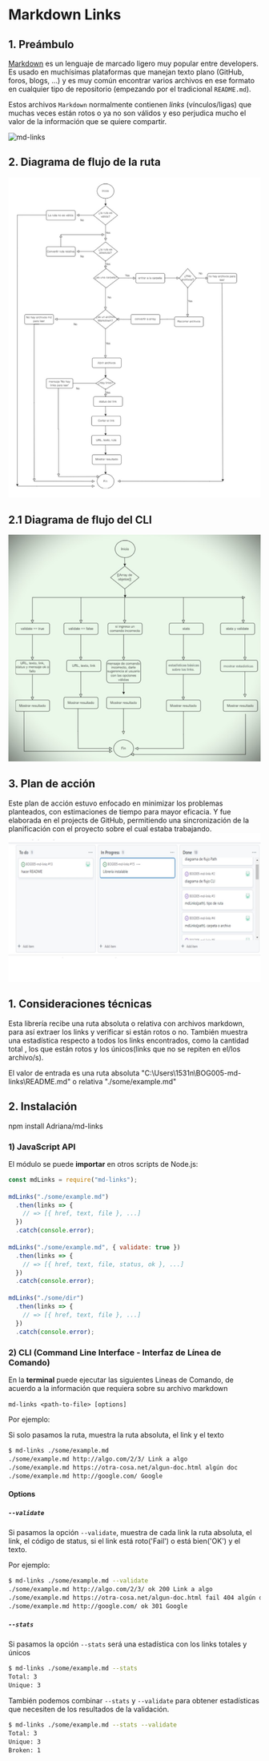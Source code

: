 # Markdown Links

## 1. Preámbulo

[Markdown](https://es.wikipedia.org/wiki/Markdown) es un lenguaje de marcado
ligero muy popular entre developers. Es usado en muchísimas plataformas que
manejan texto plano (GitHub, foros, blogs, ...) y es muy común
encontrar varios archivos en ese formato en cualquier tipo de repositorio
(empezando por el tradicional `README.md`).

Estos archivos `Markdown` normalmente contienen _links_ (vínculos/ligas) que
muchas veces están rotos o ya no son válidos y eso perjudica mucho el valor de
la información que se quiere compartir.

![md-links](https://user-images.githubusercontent.com/110297/42118443-b7a5f1f0-7bc8-11e8-96ad-9cc5593715a6.jpg)

## 2. Diagrama de flujo de la ruta
![path](https://github.com/1531nana/BOG005-md-links/blob/propietaria/DiagramaPath.jpg)

## 2.1 Diagrama de flujo del CLI
![CLI](https://github.com/1531nana/BOG005-md-links/blob/propietaria/DiagramaCLI.jpg)


## 3. Plan de acción
Este plan de acción estuvo enfocado en minimizar los problemas planteados, con estimaciones de tiempo para mayor eficacia. Y fue elaborada en el projects de GitHub, permitiendo una sincronización de la planificación con el proyecto sobre el cual estaba trabajando.
![planeación](https://github.com/1531nana/BOG005-md-links/blob/propietaria/planeaci%C3%B3n.jpg)

## 1. Consideraciones técnicas
Esta librería recibe una ruta absoluta o relativa con archivos markdown, para así extraer los links y verificar si están rotos o no. También muestra una estadística respecto a todos los links encontrados, como la cantidad total , los que están rotos y los únicos(links que no se repiten en el/los archivo/s). 

El valor de entrada es una ruta absoluta "C:\Users\1531n\BOG005-md-links\README.md" o relativa "./some/example.md" 

## 2. Instalación 
npm install Adriana/md-links

### 1) JavaScript API

El módulo se puede **importar** en otros scripts de Node.js:

```js
const mdLinks = require("md-links");

mdLinks("./some/example.md")
  .then(links => {
    // => [{ href, text, file }, ...]
  })
  .catch(console.error);

mdLinks("./some/example.md", { validate: true })
  .then(links => {
    // => [{ href, text, file, status, ok }, ...]
  })
  .catch(console.error);

mdLinks("./some/dir")
  .then(links => {
    // => [{ href, text, file }, ...]
  })
  .catch(console.error);
```

### 2) CLI (Command Line Interface - Interfaz de Línea de Comando)

En la **terminal** puede ejecutar las siguientes Lineas de Comando, de acuerdo a la información que requiera sobre su archivo markdown

`md-links <path-to-file> [options]`

Por ejemplo:

Si solo pasamos la ruta, muestra la ruta absoluta, el link y el texto

```sh
$ md-links ./some/example.md
./some/example.md http://algo.com/2/3/ Link a algo
./some/example.md https://otra-cosa.net/algun-doc.html algún doc
./some/example.md http://google.com/ Google
```

#### Options

##### `--validate`

Si pasamos la opción `--validate`,  muestra de cada link la ruta absoluta, el link, el código de status, si el link está roto('Fail') o está bien('OK') y el texto.

Por ejemplo:

```sh
$ md-links ./some/example.md --validate
./some/example.md http://algo.com/2/3/ ok 200 Link a algo
./some/example.md https://otra-cosa.net/algun-doc.html fail 404 algún doc
./some/example.md http://google.com/ ok 301 Google
```

##### `--stats`

Si pasamos la opción `--stats` será una estadística con los links totales y únicos

```sh
$ md-links ./some/example.md --stats
Total: 3
Unique: 3
```

También podemos combinar `--stats` y `--validate` para obtener estadísticas que
necesiten de los resultados de la validación.

```sh
$ md-links ./some/example.md --stats --validate
Total: 3
Unique: 3
Broken: 1
```

